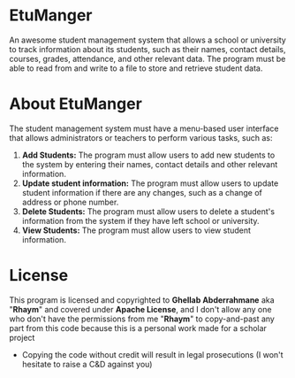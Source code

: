 # EtuManger

An awesome student management system that allows a school or university to track information about its students, such as their names, contact details, courses, grades, attendance, and other relevant data. The program must be able to read from and write to a file to store and retrieve student data.


# About EtuManger

The student management system must have a menu-based user interface that allows administrators or teachers to perform various tasks, such as:
1. **Add Students:** The program must allow users to add new students to the system by entering their names, contact details and other relevant information.
2. **Update student information:** The program must allow users to update student information if there are any changes, such as a change of address or phone number.
3. **Delete Students:** The program must allow users to delete a student's information from the system if they have left school or university.
4. **View Students:** The program must allow users to view student information.



# License

This program is licensed and copyrighted to **Ghellab Abderrahmane** aka "**Rhaym**" and covered under **Apache License**, and I don't allow any one who don't have the permissions from me "**Rhaym**" to copy-and-past any part from this code because this is a personal work made for a scholar project



- Copying the code without credit will result in legal prosecutions (I won't hesitate to raise a C&D against you)
